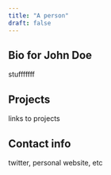 ```yaml
---
title: "A person"
draft: false
---
```


## Bio for John Doe

stufffffff

## Projects

links to projects

## Contact info

twitter, personal website, etc